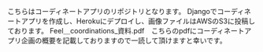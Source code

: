 こちらはコーディネートアプリのリポジトリとなります。
Djangoでコーディネートアプリを作成し、Herokuにデプロイし、画像ファイルはAWSのS3に投稿しております。
Feel＿coordinations_資料.pdf　こちらのpdfにコーディネートアプリ企画の概要を記載しておりますので一読して頂けますと幸いです。
